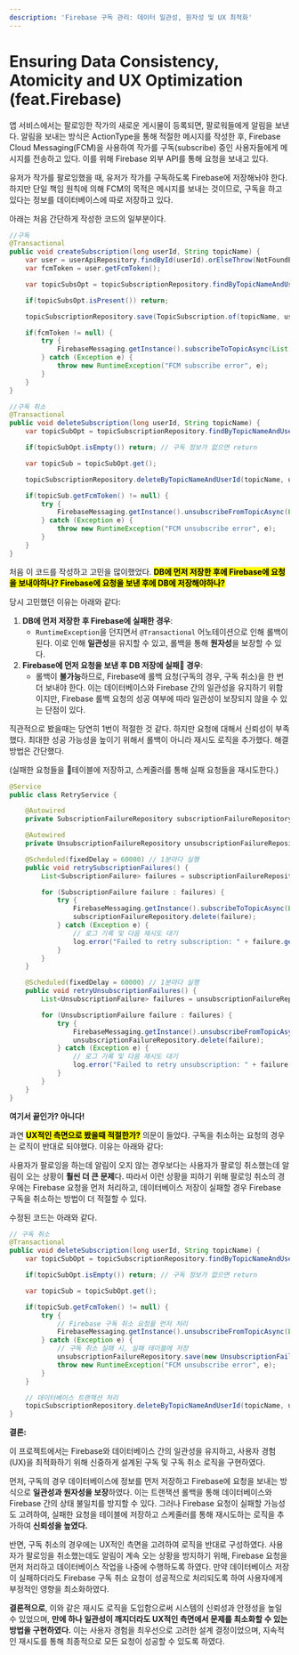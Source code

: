 ```yaml
---
description: 'Firebase 구독 관리: 데이터 일관성, 원자성 및 UX 최적화'
---
```


# Ensuring Data Consistency, Atomicity and UX Optimization (feat.Firebase)

앱 서비스에서는 팔로잉한 작가의 새로운 게시물이 등록되면, 팔로워들에게 알림을 보낸다. 알림을 보내는 방식은 ActionType을 통해 적절한 메시지를 작성한 후, Firebase Cloud Messaging(FCM)을 사용하여 작가를 구독(subscribe) 중인 사용자들에게 메시지를 전송하고 있다. 이를 위해 Firebase 외부 API를 통해 요청을 보내고 있다.

유저가 작가를 팔로잉했을 때, 유저가 작가를 구독하도록 Firebase에 저장해놔야 한다. 하지만 단일 책임 원칙에 의해 FCM의 목적은 메시지를 보내는 것이므로, 구독을 하고 있다는 정보를 데이터베이스에 따로 저장하고 있다.



아래는 처음 간단하게 작성한 코드의 일부분이다.

```java
//구독
@Transactional
public void createSubscription(long userId, String topicName) {
    var user = userApiRepository.findById(userId).orElseThrow(NotFoundException::new);
    var fcmToken = user.getFcmToken();

    var topicSubsOpt = topicSubscriptionRepository.findByTopicNameAndUserId(topicName, userId);

    if(topicSubsOpt.isPresent()) return;

    topicSubscriptionRepository.save(TopicSubscription.of(topicName, userId, fcmToken, true));

    if(fcmToken != null) {
        try {
            FirebaseMessaging.getInstance().subscribeToTopicAsync(List.of(fcmToken), topicName);
        } catch (Exception e) {
            throw new RuntimeException("FCM subscribe error", e);
        }
    }
}

//구독 취소
@Transactional
public void deleteSubscription(long userId, String topicName) {
    var topicSubOpt = topicSubscriptionRepository.findByTopicNameAndUserId(topicName, userId);

    if(topicSubOpt.isEmpty()) return; // 구독 정보가 없으면 return

    var topicSub = topicSubOpt.get();

    topicSubscriptionRepository.deleteByTopicNameAndUserId(topicName, userId);

    if(topicSub.getFcmToken() != null) {
        try {
            FirebaseMessaging.getInstance().unsubscribeFromTopicAsync(List.of(topicSub.getFcmToken()), topicName);
        } catch (Exception e) {
            throw new RuntimeException("FCM unsubscribe error", e);
        }
    }
}
```

처음 이 코드를 작성하고 고민을 많이했었다. <mark style="background-color:yellow;">**DB에 먼저 저장한 후에 Firebase에 요청을 보내야하나? Firebase에 요청을 보낸 후에 DB에 저장해야하나?**</mark>

당시 고민했던 이유는 아래와 같다:

1. **DB에 먼저 저장한 후 Firebase에 실패한 경우**:
   * `RuntimeException`을 던지면서 `@Transactional` 어노테이션으로 인해 롤백이 된다. 이로 인해 **일관성**을 유지할 수 있고, 롤백을 통해 **원자성**을 보장할 수 있다.
2. **Firebase에 먼저 요청을 보낸 후 DB 저장에 실패 경우**:
   * 롤백이 **불가능**하므로, Firebase에 롤백 요청(구독의 경우, 구독 취소)을 한 번 더 보내야 한다. 이는 데이터베이스와 Firebase 간의 일관성을 유지하기 위함이지만, Firebase 롤백 요청의 성공 여부에 따라 일관성이 보장되지 않을 수 있는 단점이 있다.

직관적으로 봤을때는 당연히 1번이 적절한 것 같다. 하지만 요청에 대해서 신뢰성이 부족했다. 최대한 성공 가능성을 높이기 위해서 롤백이 아니라 재시도 로직을 추가했다. 해결방법은 간단했다.

(실패한 요청들을 테이블에 저장하고, 스케줄러를 통해 실패 요청들을 재시도한다.)

```java
@Service
public class RetryService {

    @Autowired
    private SubscriptionFailureRepository subscriptionFailureRepository;

    @Autowired
    private UnsubscriptionFailureRepository unsubscriptionFailureRepository;

    @Scheduled(fixedDelay = 60000) // 1분마다 실행
    public void retrySubscriptionFailures() {
        List<SubscriptionFailure> failures = subscriptionFailureRepository.findAll();

        for (SubscriptionFailure failure : failures) {
            try {
                FirebaseMessaging.getInstance().subscribeToTopicAsync(List.of(failure.getFcmToken()), failure.getTopicName()).get();
                subscriptionFailureRepository.delete(failure);
            } catch (Exception e) {
                // 로그 기록 및 다음 재시도 대기
                log.error("Failed to retry subscription: " + failure.getTopicName() + " for user: " + failure.getUserId(), e);
            }
        }
    }

    @Scheduled(fixedDelay = 60000) // 1분마다 실행
    public void retryUnsubscriptionFailures() {
        List<UnsubscriptionFailure> failures = unsubscriptionFailureRepository.findAll();

        for (UnsubscriptionFailure failure : failures) {
            try {
                FirebaseMessaging.getInstance().unsubscribeFromTopicAsync(List.of(failure.getFcmToken()), failure.getTopicName()).get();
                unsubscriptionFailureRepository.delete(failure);
            } catch (Exception e) {
                // 로그 기록 및 다음 재시도 대기
                log.error("Failed to retry unsubscription: " + failure.getTopicName() + " for user: " + failure.getUserId(), e);
            }
        }
    }
}

```

**여기서 끝인가? 아니다!**



과연 <mark style="background-color:yellow;">**UX적인 측면으로 봤을때 적절한가?**</mark> 의문이 들었다. 구독을 취소하는 요청의 경우는 로직이 반대로 되야했다. 이유는 아래와 같다:

사용자가 팔로잉을 하는데 알림이 오지 않는 경우보다는 사용자가 팔로잉 취소했는데 알림이 오는 상황이 **훨씬 더 큰 문제**다. 따라서 이런 상황을 피하기 위해 팔로잉 취소의 경우에는 Firebase 요청을 먼저 처리하고, 데이터베이스 저장이 실패할 경우 Firebase 구독을 취소하는 방법이 더 적절할 수 있다.

수정된 코드는 아래와 같다.

```java
// 구독 취소
@Transactional
public void deleteSubscription(long userId, String topicName) {
    var topicSubOpt = topicSubscriptionRepository.findByTopicNameAndUserId(topicName, userId);

    if(topicSubOpt.isEmpty()) return; // 구독 정보가 없으면 return

    var topicSub = topicSubOpt.get();

    if(topicSub.getFcmToken() != null) {
        try {
            // Firebase 구독 취소 요청을 먼저 처리
            FirebaseMessaging.getInstance().unsubscribeFromTopicAsync(List.of(topicSub.getFcmToken()), topicName).get();
        } catch (Exception e) {
            // 구독 취소 실패 시, 실패 테이블에 저장
            unsubscriptionFailureRepository.save(new UnsubscriptionFailure(userId, topicName, topicSub.getFcmToken()));
            throw new RuntimeException("FCM unsubscribe error", e);
        }
    }

    // 데이터베이스 트랜잭션 처리
    topicSubscriptionRepository.deleteByTopicNameAndUserId(topicName, userId);
}
```



**결론:**

이 프로젝트에서는 Firebase와 데이터베이스 간의 일관성을 유지하고, 사용자 경험(UX)을 최적화하기 위해 신중하게 설계된 구독 및 구독 취소 로직을 구현하였다.

먼저, 구독의 경우 데이터베이스에 정보를 먼저 저장하고 Firebase에 요청을 보내는 방식으로 **일관성과 원자성을 보장**하였다. 이는 트랜잭션 롤백을 통해 데이터베이스와 Firebase 간의 상태 불일치를 방지할 수 있다. 그러나 Firebase 요청이 실패할 가능성도 고려하여, 실패한 요청을 테이블에 저장하고 스케줄러를 통해 재시도하는 로직을 추가하여 **신뢰성을 높였다.**

반면, 구독 취소의 경우에는 UX적인 측면을 고려하여 로직을 반대로 구성하였다. 사용자가 팔로잉을 취소했는데도 알림이 계속 오는 상황을 방지하기 위해, Firebase 요청을 먼저 처리하고 데이터베이스 작업을 나중에 수행하도록 하였다. 만약 데이터베이스 저장이 실패하더라도 Firebase 구독 취소 요청이 성공적으로 처리되도록 하여 사용자에게 부정적인 영향을 최소화하였다.

**결론적으로**, 이와 같은 재시도 로직을 도입함으로써 시스템의 신뢰성과 안정성을 높일 수 있었으며, **만에 하나 일관성이 깨지더라도 UX적인 측면에서 문제를 최소화할 수 있는 방법을 구현하였다.** 이는 사용자 경험을 최우선으로 고려한 설계 결정이었으며, 지속적인 재시도를 통해 최종적으로 모든 요청이 성공할 수 있도록 하였다.



